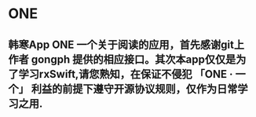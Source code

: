 # ONE
## 韩寒App ONE 一个关于阅读的应用，首先感谢git上 作者 gongph 提供的相应接口。其次本app仅仅是为了学习rxSwift,请您熟知，在保证不侵犯 「ONE · 一个」 利益的前提下遵守开源协议规则，仅作为日常学习之用.

